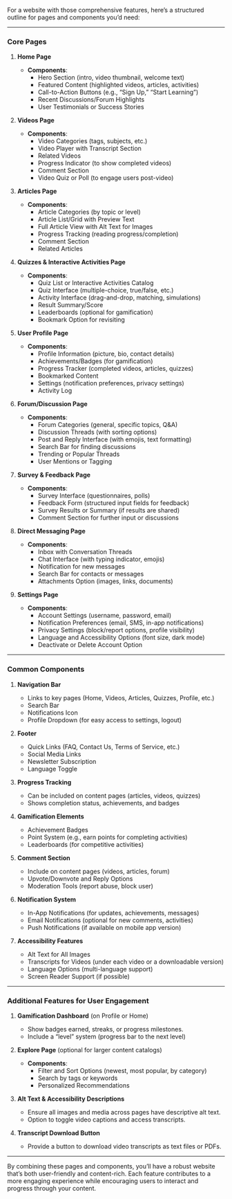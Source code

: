 For a website with those comprehensive features, here’s a structured outline for pages and components you’d need:

---

### **Core Pages**

1. **Home Page**
   - **Components**: 
     - Hero Section (intro, video thumbnail, welcome text)
     - Featured Content (highlighted videos, articles, activities)
     - Call-to-Action Buttons (e.g., “Sign Up,” “Start Learning”)
     - Recent Discussions/Forum Highlights
     - User Testimonials or Success Stories

2. **Videos Page**
   - **Components**:
     - Video Categories (tags, subjects, etc.)
     - Video Player with Transcript Section
     - Related Videos
     - Progress Indicator (to show completed videos)
     - Comment Section
     - Video Quiz or Poll (to engage users post-video)

3. **Articles Page**
   - **Components**:
     - Article Categories (by topic or level)
     - Article List/Grid with Preview Text
     - Full Article View with Alt Text for Images
     - Progress Tracking (reading progress/completion)
     - Comment Section
     - Related Articles

4. **Quizzes & Interactive Activities Page**
   - **Components**:
     - Quiz List or Interactive Activities Catalog
     - Quiz Interface (multiple-choice, true/false, etc.)
     - Activity Interface (drag-and-drop, matching, simulations)
     - Result Summary/Score
     - Leaderboards (optional for gamification)
     - Bookmark Option for revisiting

5. **User Profile Page**
   - **Components**:
     - Profile Information (picture, bio, contact details)
     - Achievements/Badges (for gamification)
     - Progress Tracker (completed videos, articles, quizzes)
     - Bookmarked Content
     - Settings (notification preferences, privacy settings)
     - Activity Log

6. **Forum/Discussion Page**
   - **Components**:
     - Forum Categories (general, specific topics, Q&A)
     - Discussion Threads (with sorting options)
     - Post and Reply Interface (with emojis, text formatting)
     - Search Bar for finding discussions
     - Trending or Popular Threads
     - User Mentions or Tagging

7. **Survey & Feedback Page**
   - **Components**:
     - Survey Interface (questionnaires, polls)
     - Feedback Form (structured input fields for feedback)
     - Survey Results or Summary (if results are shared)
     - Comment Section for further input or discussions

8. **Direct Messaging Page**
   - **Components**:
     - Inbox with Conversation Threads
     - Chat Interface (with typing indicator, emojis)
     - Notification for new messages
     - Search Bar for contacts or messages
     - Attachments Option (images, links, documents)

9. **Settings Page**
   - **Components**:
     - Account Settings (username, password, email)
     - Notification Preferences (email, SMS, in-app notifications)
     - Privacy Settings (block/report options, profile visibility)
     - Language and Accessibility Options (font size, dark mode)
     - Deactivate or Delete Account Option

---

### **Common Components**

1. **Navigation Bar**
   - Links to key pages (Home, Videos, Articles, Quizzes, Profile, etc.)
   - Search Bar
   - Notifications Icon
   - Profile Dropdown (for easy access to settings, logout)

2. **Footer**
   - Quick Links (FAQ, Contact Us, Terms of Service, etc.)
   - Social Media Links
   - Newsletter Subscription
   - Language Toggle

3. **Progress Tracking**
   - Can be included on content pages (articles, videos, quizzes)
   - Shows completion status, achievements, and badges

4. **Gamification Elements**
   - Achievement Badges
   - Point System (e.g., earn points for completing activities)
   - Leaderboards (for competitive activities)

5. **Comment Section**
   - Include on content pages (videos, articles, forum)
   - Upvote/Downvote and Reply Options
   - Moderation Tools (report abuse, block user)

6. **Notification System**
   - In-App Notifications (for updates, achievements, messages)
   - Email Notifications (optional for new comments, activities)
   - Push Notifications (if available on mobile app version)

7. **Accessibility Features**
   - Alt Text for All Images
   - Transcripts for Videos (under each video or a downloadable version)
   - Language Options (multi-language support)
   - Screen Reader Support (if possible)

---

### **Additional Features for User Engagement**

1. **Gamification Dashboard** (on Profile or Home)
   - Show badges earned, streaks, or progress milestones.
   - Include a “level” system (progress bar to the next level)

2. **Explore Page** (optional for larger content catalogs)
   - **Components**:
     - Filter and Sort Options (newest, most popular, by category)
     - Search by tags or keywords
     - Personalized Recommendations

3. **Alt Text & Accessibility Descriptions**
   - Ensure all images and media across pages have descriptive alt text.
   - Option to toggle video captions and access transcripts.

4. **Transcript Download Button**
   - Provide a button to download video transcripts as text files or PDFs.

---

By combining these pages and components, you’ll have a robust website that’s both user-friendly and content-rich. Each feature contributes to a more engaging experience while encouraging users to interact and progress through your content.